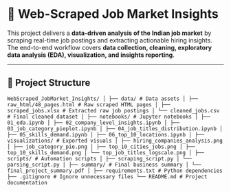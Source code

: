 # 💼 Web-Scraped Job Market Insights

This project delivers a **data-driven analysis of the Indian job market** by scraping real-time job postings and extracting actionable hiring insights.  
The end-to-end workflow covers **data collection, cleaning, exploratory data analysis (EDA), visualization, and insights reporting**.

---

## 📂 Project Structure

`WebScraped_JobMarket_Insights/
│
├── data/ # Data assets
│ ├── raw_html/48_pages.html # Raw scraped HTML pages
│ ├── scraped_jobs.xlsx # Extracted raw job postings
│ └── cleaned_jobs.csv # Final cleaned dataset
│
├── notebooks/ # Jupyter notebooks
│ ├── 01_eda.ipynb
│ ├── 02_company_level_insights.ipynb
│ ├── 03_job_category_pieplot.ipynb
│ ├── 04_job_titles_distribution.ipynb
│ ├── 05_skills_demand.ipynb
│ ├── 06_top_10_locations.ipynb
│
├── visualizations/ # Exported visuals
│ ├── hiring_companies_analysis.png
│ ├── job_category_pie.png
│ ├── top_10_cities_jobs.png
│ ├── top_10_skills_demand.png
│ └── top_job_titles_logscale.png
│
├── scripts/ # Automation scripts
│ ├── scraping_script.py
│ └── parsing_script.py
│
├── summary/ # Final business summary
│ └── final_project_summary.pdf
│
├── requirements.txt # Python dependencies
├── .gitignore # Ignore unnecessary files
└── README.md # Project documentation`
